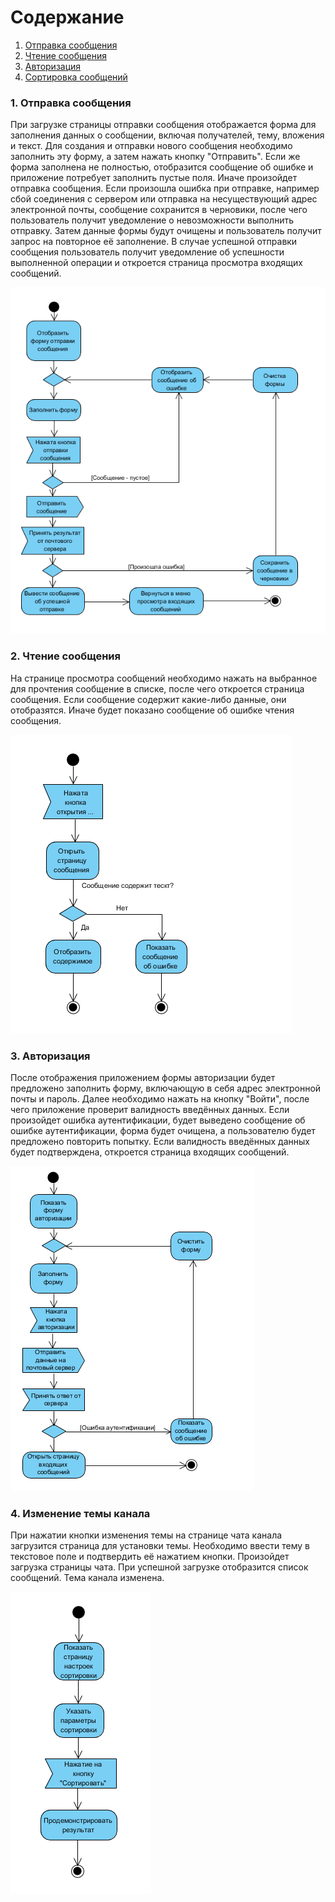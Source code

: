 # Содержание
1. [Отправка сообщения](#1)
2. [Чтение сообщения](#2)
3. [Авторизация](#3)
4. [Сортировка сообщений](#4)

### 1. Отправка сообщения<a name="1"></a>
При загрузке страницы отправки сообщения отображается форма для заполнения данных о сообщении, включая получателей, тему, вложения и текст. Для создания и отправки нового сообщения необходимо заполнить эту форму, а затем нажать кнопку "Отправить". Если же форма заполнена не полностью, отобразится сообщение об ошибке и приложение потребует заполнить пустые поля. Иначе произойдет отправка сообщения. Если произошла ошибка при отправке, например сбой соединения с сервером или отправка на несуществующий адрес электронной почты, сообщение сохранится в черновики, после чего пользователь получит уведомление о невозможности выполнить отправку. Затем данные формы будут очищены и пользователь получит запрос на повторное её заполнение. В случае успешной отправки сообщения пользователь получит уведомление об успешности выполненной операции и откроется страница просмотра входящих сообщений.

![Отправка сообщения](https://github.com/valerycadovic/VMail/blob/master/Diagrams/Activity/Send.png)

### 2. Чтение сообщения<a name="2"></a>
На странице просмотра сообщений необходимо нажать на выбранное для прочтения сообщение в списке, после чего откроется страница сообщения. Если сообщение содержит какие-либо данные, они отобразятся. Иначе будет показано сообщение об ошибке чтения сообщения.

![Чтение сообщения](https://github.com/valerycadovic/VMail/blob/master/Diagrams/Activity/ViewMessage.png)

### 3. Авторизация<a name="3"></a>
После отображения приложением формы авторизации будет предложено заполнить форму, включающую в себя адрес электронной почты и пароль. Далее необходимо нажать на кнопку "Войти", после чего приложение проверит валидность введённых данных. Если произойдет ошибка аутентификации, будет выведено сообщение об ошибке аутентификации, форма будет очищена, а пользователю будет предложено повторить попытку. Если валидность введённых данных будет подтверждена, откроется страница входящих сообщений.

![Авторизация](https://github.com/valerycadovic/VMail/blob/master/Diagrams/Activity/Authorize.png)

### 4. Изменение темы канала<a name="4"></a>
При нажатии кнопки изменения темы на странице чата канала загрузится страница для установки темы. Необходимо ввести тему в текстовое поле и подтвердить её нажатием кнопки. Произойдет загрузка страницы чата. При успешной загрузке отобразится список сообщений. Тема канала изменена.

![Сортировка сообщений](https://github.com/valerycadovic/VMail/blob/master/Diagrams/Activity/Sotring.png)
